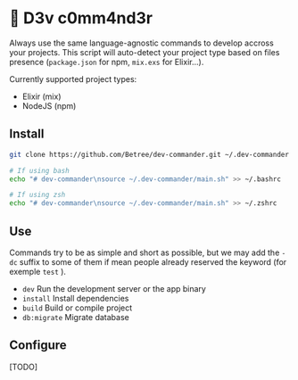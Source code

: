 # 🦍 D3v c0mm4nd3r

Always use the same language-agnostic commands to develop accross your projects.
This script will auto-detect your project type based on files presence (`package.json`
for npm, `mix.exs` for Elixir...).

Currently supported project types:

- Elixir (mix)
- NodeJS (npm)

## Install

```bash
git clone https://github.com/Betree/dev-commander.git ~/.dev-commander

# If using bash
echo "# dev-commander\nsource ~/.dev-commander/main.sh" >> ~/.bashrc

# If using zsh
echo "# dev-commander\nsource ~/.dev-commander/main.sh" >> ~/.zshrc
```

## Use

Commands try to be as simple and short as possible, but we may add the `-dc`
suffix to some of them if mean people already reserved the keyword (for exemple `test` ).

- `dev` Run the development server or the app binary
- `install` Install dependencies
- `build` Build or compile project
- `db:migrate` Migrate database

## Configure

[TODO]
